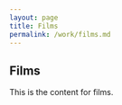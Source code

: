 ```yaml
---
layout: page
title: Films
permalink: /work/films.md
---
```


## Films

This is the content for films.
